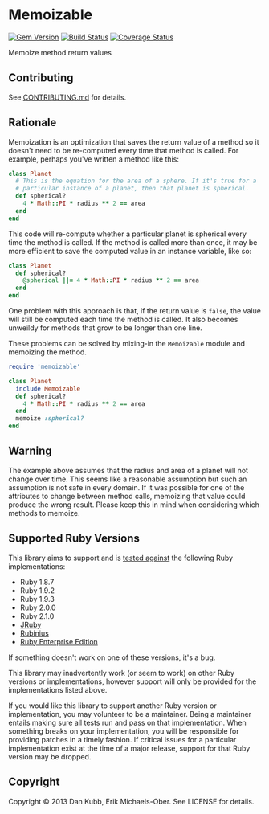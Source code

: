 # Memoizable

[![Gem Version](http://img.shields.io/gem/v/memoizable.svg)][gem]
[![Build Status](http://img.shields.io/travis/dkubb/memoizable.svg)][travis]
[![Coverage Status](http://img.shields.io/coveralls/dkubb/memoizable.svg)][coveralls]

[gem]: https://rubygems.org/gems/memoizable
[travis]: https://travis-ci.org/dkubb/memoizable
[gemnasium]: https://gemnasium.com/dkubb/memoizable
[codeclimate]: https://codeclimate.com/github/dkubb/memoizable
[coveralls]: https://coveralls.io/r/dkubb/memoizable

Memoize method return values

## Contributing

See [CONTRIBUTING.md](CONTRIBUTING.md) for details.

## Rationale

Memoization is an optimization that saves the return value of a method so it
doesn't need to be re-computed every time that method is called. For example,
perhaps you've written a method like this:

```ruby
class Planet
  # This is the equation for the area of a sphere. If it's true for a
  # particular instance of a planet, then that planet is spherical.
  def spherical?
    4 * Math::PI * radius ** 2 == area
  end
end
```

This code will re-compute whether a particular planet is spherical every time
the method is called. If the method is called more than once, it may be more
efficient to save the computed value in an instance variable, like so:

```ruby
class Planet
  def spherical?
    @spherical ||= 4 * Math::PI * radius ** 2 == area
  end
end
```

One problem with this approach is that, if the return value is `false`, the
value will still be computed each time the method is called. It also becomes
unweildy for methods that grow to be longer than one line.

These problems can be solved by mixing-in the `Memoizable` module and memoizing
the method.

```ruby
require 'memoizable'

class Planet
  include Memoizable
  def spherical?
    4 * Math::PI * radius ** 2 == area
  end
  memoize :spherical?
end
```

## Warning

The example above assumes that the radius and area of a planet will not change
over time. This seems like a reasonable assumption but such an assumption is
not safe in every domain. If it was possible for one of the attributes to
change between method calls, memoizing that value could produce the wrong
result. Please keep this in mind when considering which methods to memoize.

Supported Ruby Versions
-----------------------

This library aims to support and is [tested against][travis] the following Ruby
implementations:

* Ruby 1.8.7
* Ruby 1.9.2
* Ruby 1.9.3
* Ruby 2.0.0
* Ruby 2.1.0
* [JRuby][]
* [Rubinius][]
* [Ruby Enterprise Edition][ree]

[jruby]: http://jruby.org/
[rubinius]: http://rubini.us/
[ree]: http://www.rubyenterpriseedition.com/

If something doesn't work on one of these versions, it's a bug.

This library may inadvertently work (or seem to work) on other Ruby versions or
implementations, however support will only be provided for the implementations
listed above.

If you would like this library to support another Ruby version or
implementation, you may volunteer to be a maintainer. Being a maintainer
entails making sure all tests run and pass on that implementation. When
something breaks on your implementation, you will be responsible for providing
patches in a timely fashion. If critical issues for a particular implementation
exist at the time of a major release, support for that Ruby version may be
dropped.

## Copyright

Copyright &copy; 2013 Dan Kubb, Erik Michaels-Ober. See LICENSE for details.
